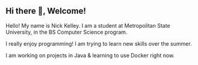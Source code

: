 ## Hi there 👋, Welcome!

Hello! My name is Nick Kelley. I am a student at Metropolitan State University, in the BS Computer Science program. 

I really enjoy programming! I am trying to learn new skills over the summer.

I am working on projects in Java & learning to use Docker right now.


<!--
**nksz6/nksz6* is a ✨ _special_ ✨ repository because its `README.md` (this file) appears on your GitHub profile.

Here are some ideas to get you started:

- 🔭 I’m currently working on ...
- 🌱 I’m currently learning ...
- 👯 I’m looking to collaborate on ...
- 🤔 I’m looking for help with ...
- 💬 Ask me about ...
- 📫 How to reach me: ...
- 😄 Pronouns: ...
- ⚡ Fun fact: ...
-->

